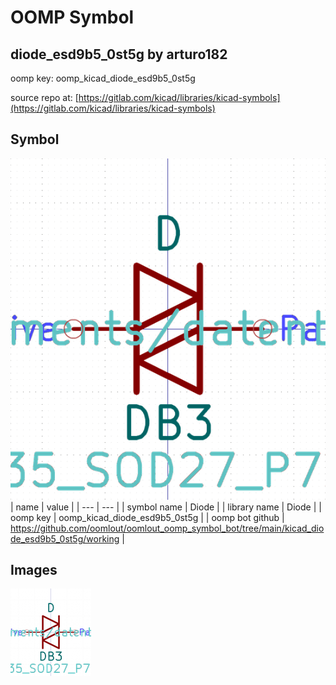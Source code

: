 # OOMP Symbol  
## diode_esd9b5_0st5g  by arturo182  
  
oomp key: oomp_kicad_diode_esd9b5_0st5g  
  
source repo at: [https://gitlab.com/kicad/libraries/kicad-symbols](https://gitlab.com/kicad/libraries/kicad-symbols)  
## Symbol  
  
[![working.png](working_600.png)](working.png)  
| name | value | 
| --- | --- | 
| symbol name | Diode | 
| library name | Diode | 
| oomp key | oomp_kicad_diode_esd9b5_0st5g | 
| oomp bot github | https://github.com/oomlout/oomlout_oomp_symbol_bot/tree/main/kicad_diode_esd9b5_0st5g/working | 
## Images  
  
[![working.png](working_140.png)](working.png)  
